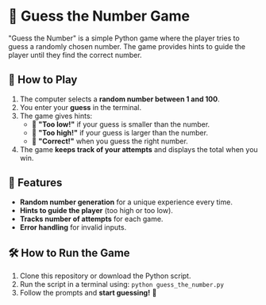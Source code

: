 # 🎯 Guess the Number Game

"Guess the Number" is a simple Python game where the player tries to guess a randomly chosen number. The game provides hints to guide the player until they find the correct number.

## 📜 How to Play
1. The computer selects a **random number between 1 and 100**.
2. You enter your **guess** in the terminal.
3. The game gives hints:
   - 🔼 **"Too low!"** if your guess is smaller than the number.
   - 🔽 **"Too high!"** if your guess is larger than the number.
   - 🎉 **"Correct!"** when you guess the right number.
4. The game **keeps track of your attempts** and displays the total when you win.

## 🚀 Features
- **Random number generation** for a unique experience every time.
- **Hints to guide the player** (too high or too low).
- **Tracks number of attempts** for each game.
- **Error handling** for invalid inputs.

## 🛠 How to Run the Game
1. Clone this repository or download the Python script.
2. Run the script in a terminal using: `python guess_the_number.py`
3. Follow the prompts and **start guessing!** 🎯


